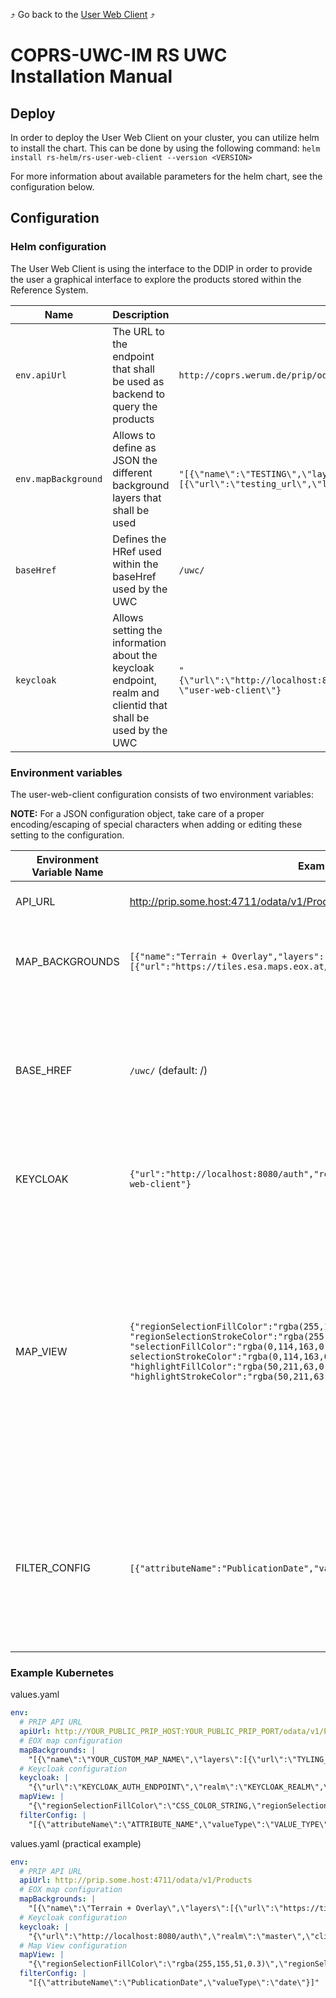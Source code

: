 :arrow_heading_up: Go back to the [User Web Client](../README.md) :arrow_heading_up:

# COPRS-UWC-IM RS UWC Installation Manual

## Deploy

In order to deploy the User Web Client on your cluster, you can utilize helm to install the chart. This can be done by using the following command:
``helm install rs-helm/rs-user-web-client --version <VERSION>``

For more information about available parameters for the helm chart, see the configuration below.

## Configuration

### Helm configuration

The User Web Client is using the interface to the DDIP in order to provide the user a graphical interface to explore the products stored within the Reference System.


| Name                              | Description                                              | Default |
| ----------------------------------|----------------------------------------------------------|---------|
| `env.apiUrl` | The URL to the endpoint that shall be used as backend to query the products | `http://coprs.werum.de/prip/odata/v1/Products`|
| `env.mapBackground` | Allows to define as JSON the different background layers that shall be used | `"[{\"name\":\"TESTING\",\"layers\":[{\"url\":\"testing_url\",\"layerName\":\"LayerName\"}]}]"` |
| `baseHref` | Defines the HRef used within the baseHref used by the UWC | `/uwc/` |
| `keycloak` | Allows setting the information about the keycloak endpoint, realm and clientid that shall be used by the UWC | `"{\"url\":\"http://localhost:8080/auth\",\"realm\":\"master\",\"clientId\": \"user-web-client\"}` |

### Environment variables

The user-web-client configuration consists of two environment variables:

**NOTE:**
For a JSON configuration object, take care of a proper encoding/escaping of special characters when adding or editing these setting to the configuration.

| Environment Variable Name | Example                                                                                                                                                                                                                                                                                           | Description                                                                                                                                                                                                                                                                                                                                                                                                                                                                                                                                                                                                                                                                                                        |
| ------------------------- | ------------------------------------------------------------------------------------------------------------------------------------------------------------------------------------------------------------------------------------------------------------------------------------------------- | ------------------------------------------------------------------------------------------------------------------------------------------------------------------------------------------------------------------------------------------------------------------------------------------------------------------------------------------------------------------------------------------------------------------------------------------------------------------------------------------------------------------------------------------------------------------------------------------------------------------------------------------------------------------------------------------------------------------ |
| API_URL                   | http://prip.some.host:4711/odata/v1/Products                                                                                                                                                                                                                                                      | A plain text url containing the URL to the PRIP/DDIP Products Endpoint.                                                                                                                                                                                                                                                                                                                                                                                                                                                                                                                                                                                                                                            |
| MAP_BACKGROUNDS           | `[{"name":"Terrain + Overlay","layers":[{"url":"https://tiles.esa.maps.eox.at/wms","layerName":"terrain_3857"}]}]`                                                                                                                                                                                | A text string containing a JSON configuration object. See TypeScript interface definition file for details [IAppConfig.ts (IAppConfigMapBackgrounds)](./src/app/services/models/IAppConfig.ts).                                                                                                                                                                                                                                                                                                                                                                                                                                                                                                                    |
| BASE_HREF                 | `/uwc/` (default: /)                                                                                                                                                                                                                                                                              | (optional) <br /> When the user-web-client is deployed on a sub-path, this option is mandatory. For example, when the full URL is `https://rs-domain.net/web-client` the $BASE_HREF must to be set to `/web-client/`. If it is deployed on the root `https://rs-domain.net` this setting can be ignored.                                                                                                                                                                                                                                                                                                                                                                                                           |
| KEYCLOAK                  | `{"url":"http://localhost:8080/auth","realm":"master","clientId": "user-web-client"}`                                                                                                                                                                                                             | A text string containing a JSON configuration object. See TypeScript interface definition file for details [IAppConfig.ts (IAppConfigKeycloak)](./src/app/services/models/IAppConfig.ts).                                                                                                                                                                                                                                                                                                                                                                                                                                                                                                                          |
| MAP_VIEW                  | `{"regionSelectionFillColor":"rgba(255,155,51,0.3)", "regionSelectionStrokeColor":"rgba(255,155,51,0.6)",` `"selectionFillColor":"rgba(0,114,163,0.3)", selectionStrokeColor":"rgba(0,114,163,0.6)",` `"highlightFillColor":"rgba(50,211,63,0.3)", "highlightStrokeColor":"rgba(50,211,63,0.8)"}` | A text string containing a JSON configuration object. See TypeScript interface definition file for details [IAppConfig.ts (IAppConfigMapView)](./src/app/services/models/IAppConfig.ts). <br /> Configure the _regionSelectionFillColor_ and _regionSelectionStrokeColor_ to set the color of the user-defined region search filter, the _selectionFillColor_ and _selectionStrokeColor_ to set the color of the selected footprints and the _highlightFillColor_ and _highlightStrokeColor_ to set the color of the footprint currently selected to view the details. The color can be defined using CSS Color Names (see [MDN Documentation](https://developer.mozilla.org/en-US/docs/Web/CSS/color#examples)) . |
| FILTER_CONFIG             | `[{"attributeName":"PublicationDate","valueType":"date"}]` (default: [])                                                                                                                                                                                                                          | (optional) <br /> A text string containing a JSON configuration object. See TypeScript interface definition file for details [IAppConfig.ts (IAppFilterConfig)](./src/app/services/models/IAppConfig.ts).<br /> The "_attributeName_" corresponds to the attributes available on the catalog.<br /> The available "_valueType_" values are: string, date, double, long and boolean.                                                                                                                                                                                                                                                                                                                                |
### Example Kubernetes

values.yaml

```yaml
env:
  # PRIP API URL
  apiUrl: http://YOUR_PUBLIC_PRIP_HOST:YOUR_PUBLIC_PRIP_PORT/odata/v1/Products
  # EOX map configuration
  mapBackgrounds: |
    "[{\"name\":\"YOUR_CUSTOM_MAP_NAME\",\"layers\":[{\"url\":\"TYLING_SERVER_BACKEND_URL\",\"layerName\":\"CHOSEN_TYLING_LAYER\"}]}]"
  # Keycloak configuration
  keycloak: |
    "{\"url\":\"KEYCLOAK_AUTH_ENDPOINT\",\"realm\":\"KEYCLOAK_REALM\",\"clientId\": \"CLIENT_ID\"}
  mapView: |
    "{\"regionSelectionFillColor\":\"CSS_COLOR_STRING,\"regionSelectionStrokeColor\":\"CSS_COLOR_STRING,\"selectionFillColor\":\"CSS_COLOR_STRING\",\"selectionStrokeColor\":\"CSS_COLOR_STRING\",\"highlightFillColor\":\"CSS_COLOR_STRING\",\"highlightStrokeColor\":\"CSS_COLOR_STRING\"}"
  filterConfig: |
    "[{\"attributeName\":\"ATTRIBUTE_NAME",\"valueType\":\"VALUE_TYPE\"}]"
```

values.yaml (practical example)

```yaml
env:
  # PRIP API URL
  apiUrl: http://prip.some.host:4711/odata/v1/Products
  # EOX map configuration
  mapBackgrounds: |
    "[{\"name\":\"Terrain + Overlay\",\"layers\":[{\"url\":\"https://tiles.esa.maps.eox.at/wms\",\"layerName\":\"terrain_3857\"},{\"url\":\"https://tiles.esa.maps.eox.at/wms\",\"layerName\":\"overlay_bright_3857\"}]}]"
  # Keycloak configuration
  keycloak: |
    "{\"url\":\"http://localhost:8080/auth\",\"realm\":\"master\",\"clientId\": \"user-web-client\"}"
  # Map View configuration
  mapView: |
    "{\"regionSelectionFillColor\":\"rgba(255,155,51,0.3)\",\"regionSelectionStrokeColor\":\"rgba(255,155,51,0.6)\",\"selectionFillColor\":\"rgba(0, 114, 163, 0.3)\",\"selectionStrokeColor\":\"rgba(0, 114, 163, 0.6)\",\"highlightFillColor\":\"rgba(50, 211, 63, 0.3)\",\"highlightStrokeColor\":\"rgba(50, 211, 63, 0.8)\"}"
  filterConfig: |
    "[{\"attributeName\":\"PublicationDate",\"valueType\":\"date\"}]"
```
